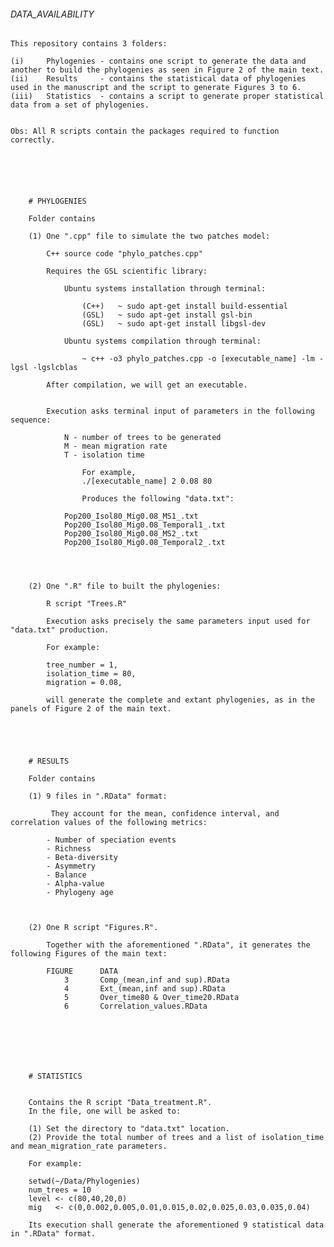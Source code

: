 
###### DATA_AVAILABILITY ######

    This repository contains 3 folders:
    
    (i)     Phylogenies - contains one script to generate the data and another to build the phylogenies as seen in Figure 2 of the main text.
    (ii)    Results     - contains the statistical data of phylogenies used in the manuscript and the script to generate Figures 3 to 6.
    (iii)   Statistics  - contains a script to generate proper statistical data from a set of phylogenies.

	
    Obs: All R scripts contain the packages required to function correctly.

    




        # PHYLOGENIES 

        Folder contains

		(1) One ".cpp" file to simulate the two patches model:
	
			C++ source code "phylo_patches.cpp"
	
			Requires the GSL scientific library:
		
				Ubuntu systems installation through terminal:
			
					(C++)	~ sudo apt-get install build-essential
					(GSL)	~ sudo apt-get install gsl-bin
					(GSL)	~ sudo apt-get install libgsl-dev
			
				Ubuntu systems compilation through terminal:
		
					~ c++ -o3 phylo_patches.cpp -o [executable_name] -lm -lgsl -lgslcblas
	
			After compilation, we will get an executable.
	
		
			Execution asks terminal input of parameters in the following sequence:
			
				N - number of trees to be generated
				M - mean migration rate
				T - isolation time
			
            		For example,
            		./[executable_name] 2 0.08 80
			
            		Produces the following "data.txt":
			
				Pop200_Isol80_Mig0.08_MS1_.txt
				Pop200_Isol80_Mig0.08_Temporal1_.txt
				Pop200_Isol80_Mig0.08_MS2_.txt
				Pop200_Isol80_Mig0.08_Temporal2_.txt
				
					
				
		
		(2) One ".R" file to built the phylogenies:
		
			R script "Trees.R"
			
			Execution asks precisely the same parameters input used for "data.txt" production.
			
		    For example:

		    tree_number = 1,
		    isolation_time = 80,
		    migration = 0.08,

		    will generate the complete and extant phylogenies, as in the panels of Figure 2 of the main text.





        # RESULTS 
    
        Folder contains

        (1) 9 files in ".RData" format:

             They account for the mean, confidence interval, and correlation values of the following metrics:
    
            - Number of speciation events
            - Richness
            - Beta-diversity
            - Asymmetry
            - Balance
            - Alpha-value
            - Phylogeny age



        (2) One R script "Figures.R". 
            
            Together with the aforementioned ".RData", it generates the following Figures of the main text:
    
		    FIGURE		DATA
		        3		Comp_(mean,inf and sup).RData
		        4		Ext_(mean,inf and sup).RData
		        5		Over_time80 & Over_time20.RData
		        6		Correlation_values.RData
		        






        # STATISTICS


        Contains the R script "Data_treatment.R". 
        In the file, one will be asked to:
	
        (1) Set the directory to "data.txt" location. 
        (2) Provide the total number of trees and a list of isolation_time and mean_migration_rate parameters.
        
        For example:

        setwd(~/Data/Phylogenies)
        num_trees = 10
        level <- c(80,40,20,0)
        mig   <- c(0,0.002,0.005,0.01,0.015,0.02,0.025,0.03,0.035,0.04)

        Its execution shall generate the aforementioned 9 statistical data in ".RData" format.
	
